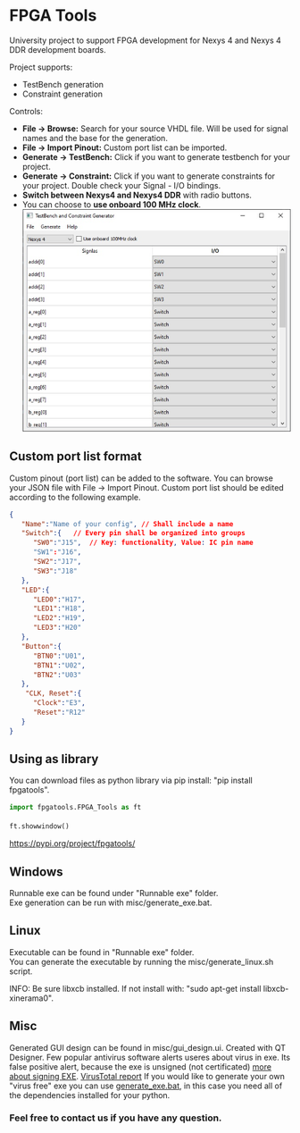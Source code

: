 # FPGA Tools
University project to support FPGA development for Nexys 4 and Nexys 4 DDR development boards.

Project supports:
  - TestBench generation
  - Constraint generation

Controls:
 - **File -> Browse:** Search for your source VHDL file. Will be used for signal names and the base for the generation.
 - **File -> Import Pinout:** Custom port list can be imported.
 - **Generate -> TestBench:** Click if you want to generate testbench for your project.
 - **Generate -> Constraint:** Click if you want to generate constraints for your project. Double check your Signal - I/O bindings.
 - **Switch between Nexys4 and Nexys4 DDR** with radio buttons.
 - You can choose to **use onboard 100 MHz clock**.
![Picture of GUI](https://github.com/Fint0r/FPGA_Tools/blob/master/misc/doc/sw_gui.jpg?raw=true "Picture of the SW")

## Custom port list format
Custom pinout (port list) can be added to the software. You can browse your JSON file with File -> Import Pinout.
Custom port list should be edited according to the following example.
```json
{
   "Name":"Name of your config", // Shall include a name
   "Switch":{   // Every pin shall be organized into groups
      "SW0":"J15",  // Key: functionality, Value: IC pin name
      "SW1":"J16",
      "SW2":"J17",
      "SW3":"J18"
   },
   "LED":{
      "LED0":"H17",
      "LED1":"H18",
      "LED2":"H19",
      "LED3":"H20"
   },
   "Button":{
      "BTN0":"U01",
      "BTN1":"U02",
      "BTN2":"U03"
   },
    "CLK, Reset":{
      "Clock":"E3",
      "Reset":"R12" 
   }
}
```

## Using as library
You can download files as python library via pip install: "pip install fpgatools".

```python
import fpgatools.FPGA_Tools as ft

ft.showwindow()
```

https://pypi.org/project/fpgatools/
## Windows

Runnable exe can be found under "Runnable exe" folder.\
Exe generation can be run with misc/generate_exe.bat.

## Linux

Executable can be found in "Runnable exe" folder.\
You can generate the executable by running the misc/generate_linux.sh script.

INFO: Be sure libxcb installed. If not install with: "sudo apt-get install libxcb-xinerama0".
## Misc
Generated GUI design can be found in misc/gui_design.ui. Created with QT Designer.
Few popular antivirus software alerts useres about virus in exe. Its false positive alert, because the exe is unsigned (not certificated) [more about signing EXE](https://stackoverflow.com/questions/252226/signing-a-windows-exe-file?noredirect=1&lq=1). [VirusTotal report](https://www.virustotal.com/gui/file/15d41d4d85b69bdeec66af8920b53919d32ba3c486c09b2b85eca7ae09223686/detection)
If you would like to generate your own "virus free" exe you can use [generate_exe.bat](https://github.com/Fint0r/FPGA_Tools/blob/master/misc/generate_exe.bat), in this case you need all of the dependencies installed for your python.

### Feel free to contact us if you have any question.
